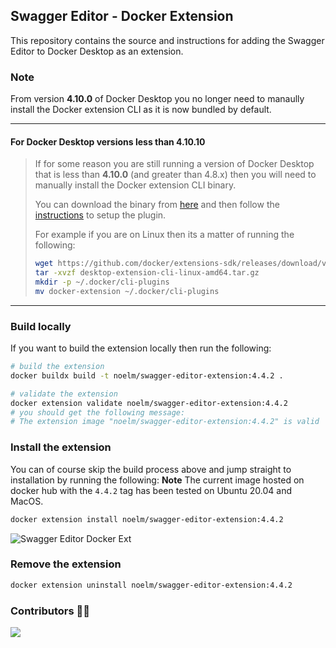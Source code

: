 ## Swagger Editor - Docker Extension

This repository contains the source and instructions for adding the Swagger Editor to Docker Desktop as an extension.


### Note
From version **4.10.0** of Docker Desktop you no longer need to manaully install the Docker extension CLI as it is now bundled by default.

----
#### For Docker Desktop versions less than 4.10.10
> If for some reason you are still running a version of Docker Desktop that is less than **4.10.0** (and greater than 4.8.x) then you will need to manually install the Docker extension CLI binary.
>
> You can download the binary from [here](https://github.com/docker/extensions-sdk/releases/tag/v0.2.4) and then follow the [instructions](https://docs.docker.com/desktop/extensions-sdk/#prerequisites) to setup the plugin.
>
> For example if you are on Linux then its a matter of running the following:
> ``` sh
> wget https://github.com/docker/extensions-sdk/releases/download/v0.2.4/desktop-extension-cli-linux-amd64.tar.gz
> tar -xvzf desktop-extension-cli-linux-amd64.tar.gz
> mkdir -p ~/.docker/cli-plugins
> mv docker-extension ~/.docker/cli-plugins
> ```
----

### Build locally

If you want to build the extension locally then run the following:
``` sh
# build the extension
docker buildx build -t noelm/swagger-editor-extension:4.4.2 .

# validate the extension
docker extension validate noelm/swagger-editor-extension:4.4.2
# you should get the following message:
# The extension image "noelm/swagger-editor-extension:4.4.2" is valid
```

### Install the extension

You can of course skip the build process above and jump straight to installation by running the following:
**Note** The current image hosted on docker hub with the `4.4.2` tag has been tested on Ubuntu 20.04 and MacOS. 
``` sh
docker extension install noelm/swagger-editor-extension:4.4.2
```

![Swagger Editor Docker Ext](Swagger-Editor-Docker-Ext-v4.4.2.png?raw=true "Swagger Editor Docker Extension")


### Remove the extension
``` sh
docker extension uninstall noelm/swagger-editor-extension:4.4.2
```
### Contributors 👨‍💻
<a href="https://github.com/n-murphy/swagger-editor-docker-extension/graphs/contributors">
  <img src="https://contrib.rocks/image?repo=n-murphy/swagger-editor-docker-extension" />
</a>
